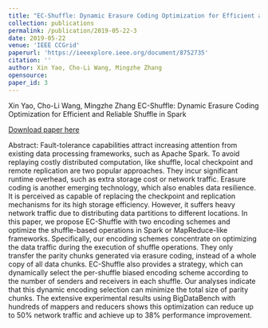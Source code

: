 ```yaml
---
title: "EC-Shuffle: Dynamic Erasure Coding Optimization for Efficient and Reliable Shuffle in Spark"
collection: publications
permalink: /publication/2019-05-22-3
date: 2019-05-22
venue: 'IEEE CCGrid'
paperurl: 'https://ieeexplore.ieee.org/document/8752735'
citation: ''
author: Xin Yao, Cho-Li Wang, Mingzhe Zhang
opensource: 
paper_id: 3
---
```

Xin Yao, Cho-Li Wang, Mingzhe Zhang
EC-Shuffle: Dynamic Erasure Coding Optimization for Efficient and Reliable Shuffle in Spark

[Download paper here](https://ieeexplore.ieee.org/document/8752735)


Abstract: Fault-tolerance capabilities attract increasing attention from existing data processing frameworks, such as Apache Spark. To avoid replaying costly distributed computation, like shuffle, local checkpoint and remote replication are two popular approaches. They incur significant runtime overhead, such as extra storage cost or network traffic. Erasure coding is another emerging technology, which also enables data resilience. It is perceived as capable of replacing the checkpoint and replication mechanisms for its high storage efficiency. However, it suffers heavy network traffic due to distributing data partitions to different locations. In this paper, we propose EC-Shuffle with two encoding schemes and optimize the shuffle-based operations in Spark or MapReduce-like frameworks. Specifically, our encoding schemes concentrate on optimizing the data traffic during the execution of shuffle operations. They only transfer the parity chunks generated via erasure coding, instead of a whole copy of all data chunks. EC-Shuffle also provides a strategy, which can dynamically select the per-shuffle biased encoding scheme according to the number of senders and receivers in each shuffle. Our analyses indicate that this dynamic encoding selection can minimize the total size of parity chunks. The extensive experimental results using BigDataBench with hundreds of mappers and reducers shows this optimization can reduce up to 50% network traffic and achieve up to 38% performance improvement.
